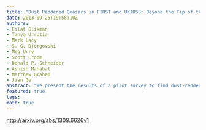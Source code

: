 ```yaml
---
title: "Dust Reddened Quasars in FIRST and UKIDSS: Beyond the Tip of the Iceberg"
date: 2013-09-25T19:58:10Z
authors:
- Eilat Glikman
- Tanya Urrutia
- Mark Lacy
- S. G. Djorgovski
- Meg Urry
- Scott Croom
- Donald P. Schneider
- Ashish Mahabal
- Matthew Graham
- Jian Ge
abstract: "We present the results of a pilot survey to find dust-reddened quasars by matching the FIRST radio catalog to the UKIDSS near-infrared survey, and using optical data from SDSS to select objects with very red colors. The deep K-band limit provided by UKIDSS allows for finding more heavily-reddened quasars at higher redshifts as compared with previous work using FIRST and 2MASS. We selected 87 candidates with K<=17.0 from the UKIDSS Large Area Survey (LAS) First Data Release (DR1) which covers 190 deg2. These candidates reach up to ~1.5 magnitudes below the 2MASS limit and obey the color criteria developed to identify dust-reddened quasars. We have obtained 61 spectroscopic observations in the optical and/or near-infrared as well as classifications in the literature and have identified 14 reddened quasars with E(B-V)>0.1, including three at z>2. We study the infrared properties of the sample using photometry from the WISE Observatory and find that infrared colors improve the efficiency of red quasar selection, removing many contaminants in an infrared-to-optical color-selected sample alone. The highest-redshift quasars (z > 2) are only moderately reddened, with E(B-V) ~ 0.2-0.3. We find that the surface density of red quasars rises sharply with faintness, comprising up to 17% of blue quasars at the same apparent K-band flux limit. We estimate that to reach more heavily reddened quasars (i.e., E(B-V) > 0.5) at z>2 and a depth of K=17 we would need to survey at least ~2.5 times more area."
featured: true
tags:
math: true
---
```

http://arxiv.org/abs/1309.6626v1
